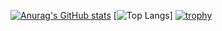 [![Anurag's GitHub stats](https://github-readme-stats.vercel.app/api?username=alagesanbe08&count_private=true&show_icons=true&theme=dracula&hide=stars)](https://github.com/alagesanbe08)
[![Top Langs](https://github-readme-stats.vercel.app/api/top-langs/?username=alagesanbe08&layout=compact&count_private=true&theme=dracula)]
[![trophy](https://github-profile-trophy.vercel.app/?username=alagesanbe08&theme=gruvbox)](https://github.com/alagesanbe08)
